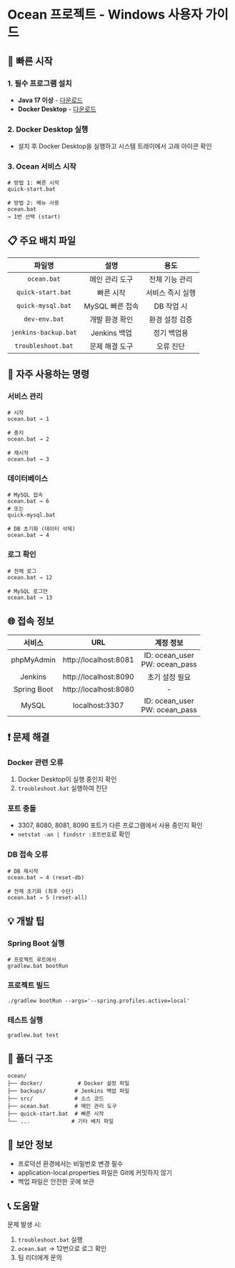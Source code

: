 # Ocean 프로젝트 - Windows 사용자 가이드

## 🚀 빠른 시작

### 1. 필수 프로그램 설치
- **Java 17 이상** - [다운로드](https://adoptium.net/)
- **Docker Desktop** - [다운로드](https://www.docker.com/products/docker-desktop)

### 2. Docker Desktop 실행
- 설치 후 Docker Desktop을 실행하고 시스템 트레이에서 고래 아이콘 확인

### 3. Ocean 서비스 시작
```batch
# 방법 1: 빠른 시작
quick-start.bat

# 방법 2: 메뉴 사용
ocean.bat
→ 1번 선택 (start)
```

## 📋 주요 배치 파일

|         파일명          |     설명      |    용도     |
|:--------------------:|:-----------:|:---------:|
|     `ocean.bat`      |  메인 관리 도구   | 전체 기능 관리  |
|  `quick-start.bat`   |    빠른 시작    | 서비스 즉시 실행 |
|  `quick-mysql.bat`   | MySQL 빠른 접속 |  DB 작업 시  |
|    `dev-env.bat`     |  개발 환경 확인   | 환경 설정 검증  |
| `jenkins-backup.bat` | Jenkins 백업  |  정기 백업용   |
|  `troubleshoot.bat`  |  문제 해결 도구   |   오류 진단   |

## 🔧 자주 사용하는 명령

### 서비스 관리
```batch
# 시작
ocean.bat → 1

# 중지
ocean.bat → 2

# 재시작
ocean.bat → 3
```

### 데이터베이스
```batch
# MySQL 접속
ocean.bat → 6
# 또는
quick-mysql.bat

# DB 초기화 (데이터 삭제)
ocean.bat → 4
```

### 로그 확인
```batch
# 전체 로그
ocean.bat → 12

# MySQL 로그만
ocean.bat → 13
```

## 🌐 접속 정보

|     서비스     |          URL          |              계정 정보               |
|:-----------:|:---------------------:|:--------------------------------:|
| phpMyAdmin  | http://localhost:8081 | ID: ocean_user<br>PW: ocean_pass |
|   Jenkins   | http://localhost:8090 |             초기 설정 필요             |
| Spring Boot | http://localhost:8080 |                -                 |
|    MySQL    |    localhost:3307     | ID: ocean_user<br>PW: ocean_pass |

## ❗ 문제 해결

### Docker 관련 오류
1. Docker Desktop이 실행 중인지 확인
2. `troubleshoot.bat` 실행하여 진단

### 포트 충돌
- 3307, 8080, 8081, 8090 포트가 다른 프로그램에서 사용 중인지 확인
- `netstat -an | findstr :포트번호`로 확인

### DB 접속 오류
```batch
# DB 재시작
ocean.bat → 4 (reset-db)

# 전체 초기화 (최후 수단)
ocean.bat → 5 (reset-all)
```

## 💡 개발 팁

### Spring Boot 실행
```batch
# 프로젝트 루트에서
gradlew.bat bootRun
```

### 프로젝트 빌드
```batch  
./gradlew bootRun --args='--spring.profiles.active=local'
```

### 테스트 실행
```batch
gradlew.bat test
```

## 📁 폴더 구조
```
ocean/
├── docker/           # Docker 설정 파일
├── backups/         # Jenkins 백업 파일
├── src/             # 소스 코드
├── ocean.bat        # 메인 관리 도구
├── quick-start.bat  # 빠른 시작
└── ...             # 기타 배치 파일
```

## 🔐 보안 정보
- 프로덕션 환경에서는 비밀번호 변경 필수
- application-local.properties 파일은 Git에 커밋하지 않기
- 백업 파일은 안전한 곳에 보관

## 📞 도움말
문제 발생 시:
1. `troubleshoot.bat` 실행
2. `ocean.bat` → 12번으로 로그 확인
3. 팀 리더에게 문의